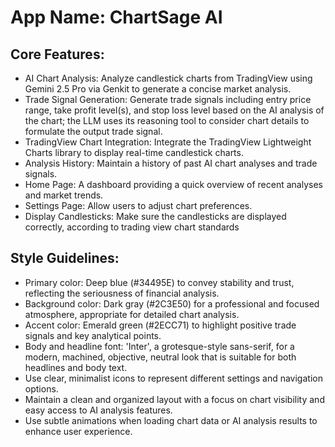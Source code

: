 # **App Name**: ChartSage AI

## Core Features:

- AI Chart Analysis: Analyze candlestick charts from TradingView using Gemini 2.5 Pro via Genkit to generate a concise market analysis.
- Trade Signal Generation: Generate trade signals including entry price range, take profit level(s), and stop loss level based on the AI analysis of the chart; the LLM uses its reasoning tool to consider chart details to formulate the output trade signal.
- TradingView Chart Integration: Integrate the TradingView Lightweight Charts library to display real-time candlestick charts.
- Analysis History: Maintain a history of past AI chart analyses and trade signals.
- Home Page: A dashboard providing a quick overview of recent analyses and market trends.
- Settings Page: Allow users to adjust chart preferences.
- Display Candlesticks: Make sure the candlesticks are displayed correctly, according to trading view chart standards

## Style Guidelines:

- Primary color: Deep blue (#34495E) to convey stability and trust, reflecting the seriousness of financial analysis.
- Background color: Dark gray (#2C3E50) for a professional and focused atmosphere, appropriate for detailed chart analysis.
- Accent color: Emerald green (#2ECC71) to highlight positive trade signals and key analytical points.
- Body and headline font: 'Inter', a grotesque-style sans-serif, for a modern, machined, objective, neutral look that is suitable for both headlines and body text.
- Use clear, minimalist icons to represent different settings and navigation options.
- Maintain a clean and organized layout with a focus on chart visibility and easy access to AI analysis features.
- Use subtle animations when loading chart data or AI analysis results to enhance user experience.